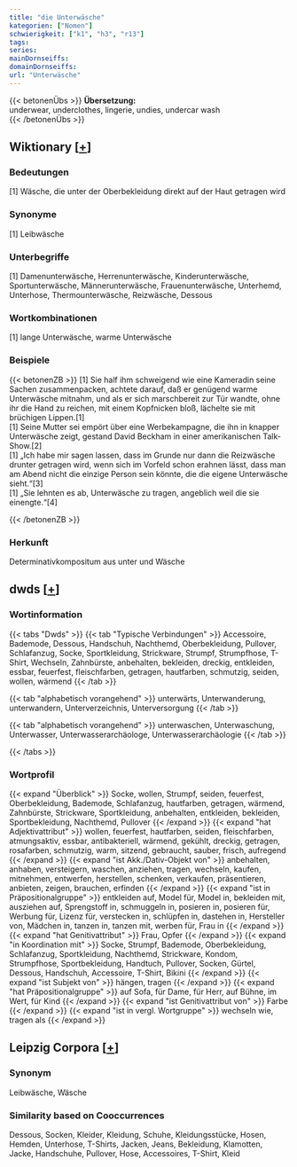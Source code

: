 ```yaml
---
title: "die Unterwäsche"
kategorien: ["Nomen"]
schwierigkeit: ["k1", "h3", "r13"]
tags:
series:
mainDornseiffs:
domainDornseiffs:
url: "Unterwäsche"
---
```


{{< betonenÜbs >}}
**Übersetzung:**  
underwear, underclothes, lingerie, undies, undercar wash  
{{< /betonenÜbs >}}

## Wiktionary [[+](https://de.wiktionary.org/wiki/Unterwäsche)]

### Bedeutungen
[1] Wäsche, die unter der Oberbekleidung direkt auf der Haut getragen wird  

### Synonyme
[1] Leibwäsche  

### Unterbegriffe
[1] Damenunterwäsche, Herrenunterwäsche, Kinderunterwäsche, Sportunterwäsche, Männerunterwäsche, Frauenunterwäsche, Unterhemd, Unterhose, Thermounterwäsche, Reizwäsche, Dessous  

### Wortkombinationen
[1] lange Unterwäsche, warme Unterwäsche  

### Beispiele
{{< betonenZB >}}
[1] Sie half ihm schweigend wie eine Kameradin seine Sachen zusammenpacken, achtete darauf, daß er genügend warme Unterwäsche mitnahm, und als er sich marschbereit zur Tür wandte, ohne ihr die Hand zu reichen, mit einem Kopfnicken bloß, lächelte sie mit brüchigen Lippen.[1]  
[1] Seine Mutter sei empört über eine Werbekampagne, die ihn in knapper Unterwäsche zeigt, gestand David Beckham in einer amerikanischen Talk-Show.[2]  
[1] „Ich habe mir sagen lassen, dass im Grunde nur dann die Reizwäsche drunter getragen wird, wenn sich im Vorfeld schon erahnen lässt, dass man am Abend nicht die einzige Person sein könnte, die die eigene Unterwäsche sieht.“[3]  
[1] „Sie lehnten es ab, Unterwäsche zu tragen, angeblich weil die sie einengte.“[4]  

{{< /betonenZB >}}
### Herkunft
Determinativkompositum aus unter und Wäsche  



## dwds [[+](https://www.dwds.de/wb/Unterwäsche)]

### Wortinformation
{{< tabs "Dwds" >}}
{{< tab "Typische Verbindungen" >}}
Accessoire, Bademode, Dessous, Handschuh, Nachthemd, Oberbekleidung, Pullover, Schlafanzug, Socke, Sportkleidung, Strickware, Strumpf, Strumpfhose, T-Shirt, Wechseln, Zahnbürste, anbehalten, bekleiden, dreckig, entkleiden, essbar, feuerfest, fleischfarben, getragen, hautfarben, schmutzig, seiden, wollen, wärmend
{{< /tab >}}

{{< tab "alphabetisch vorangehend" >}}
unterwärts, Unterwanderung, unterwandern, Unterverzeichnis, Unterversorgung
{{< /tab >}}

{{< tab "alphabetisch vorangehend" >}}
unterwaschen, Unterwaschung, Unterwasser, Unterwasserarchäologe, Unterwasserarchäologie
{{< /tab >}}

{{< /tabs >}}

### Wortprofil
{{< expand "Überblick" >}} Socke, wollen, Strumpf, seiden, feuerfest, Oberbekleidung, Bademode, Schlafanzug, hautfarben, getragen, wärmend, Zahnbürste, Strickware, Sportkleidung, anbehalten, entkleiden, bekleiden, Sportbekleidung, Nachthemd, Pullover {{< /expand >}}
{{< expand "hat Adjektivattribut" >}} wollen, feuerfest, hautfarben, seiden, fleischfarben, atmungsaktiv, essbar, antibakteriell, wärmend, gekühlt, dreckig, getragen, rosafarben, schmutzig, warm, sitzend, gebraucht, sauber, frisch, aufregend {{< /expand >}}
{{< expand "ist Akk./Dativ-Objekt von" >}} anbehalten, anhaben, versteigern, waschen, anziehen, tragen, wechseln, kaufen, mitnehmen, entwerfen, herstellen, schenken, verkaufen, präsentieren, anbieten, zeigen, brauchen, erfinden {{< /expand >}}
{{< expand "ist in Präpositionalgruppe" >}} entkleiden auf, Model für, Model in, bekleiden mit, ausziehen auf, Sprengstoff in, schmuggeln in, posieren in, posieren für, Werbung für, Lizenz für, verstecken in, schlüpfen in, dastehen in, Hersteller von, Mädchen in, tanzen in, tanzen mit, werben für, Frau in {{< /expand >}}
{{< expand "hat Genitivattribut" >}} Frau, Opfer {{< /expand >}}
{{< expand "in Koordination mit" >}} Socke, Strumpf, Bademode, Oberbekleidung, Schlafanzug, Sportkleidung, Nachthemd, Strickware, Kondom, Strumpfhose, Sportbekleidung, Handtuch, Pullover, Socken, Gürtel, Dessous, Handschuh, Accessoire, T-Shirt, Bikini {{< /expand >}}
{{< expand "ist Subjekt von" >}} hängen, tragen {{< /expand >}}
{{< expand "hat Präpositionalgruppe" >}} auf Sofa, für Dame, für Herr, auf Bühne, im Wert, für Kind {{< /expand >}}
{{< expand "ist Genitivattribut von" >}} Farbe {{< /expand >}}
{{< expand "ist in vergl. Wortgruppe" >}} wechseln wie, tragen als {{< /expand >}}

## Leipzig Corpora [[+](https://corpora.uni-leipzig.de/en/res?word=Unterwäsche&corpusId=deu_newscrawl-public_2018)]


### Synonym
Leibwäsche, Wäsche


### Similarity based on Cooccurrences
Dessous, Socken, Kleider, Kleidung, Schuhe, Kleidungsstücke, Hosen, Hemden, Unterhose, T-Shirts, Jacken, Jeans, Bekleidung, Klamotten, Jacke, Handschuhe, Pullover, Hose, Accessoires, T-Shirt, Kleid

